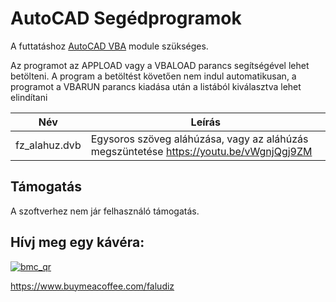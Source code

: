 # AutoCAD Segédprogramok

A futtatáshoz [AutoCAD VBA](https://www.autodesk.com/support/technical/article/caas/tsarticles/ts/3kxk0RyvfWTfSfAIrcmsLQ.html) module szükséges.

Az programot az APPLOAD vagy a VBALOAD parancs segítségével lehet betölteni. A program a betöltést követően nem indul automatikusan, a programot a VBARUN parancs kiadása után a listából kiválasztva lehet elindítani

| Név | Leírás |
| --- | --- |
| fz_alahuz.dvb | Egysoros szöveg aláhúzása, vagy az aláhúzás megszüntetése https://youtu.be/vWgnjQgj9ZM |

## Támogatás

A szoftverhez nem jár felhasználó támogatás.

## Hívj meg egy kávéra:

[![bmc_qr](https://user-images.githubusercontent.com/89804084/208740036-e8d7cd50-1aed-4ae8-a36c-f4d221958299.png)](https://www.buymeacoffee.com/faludiz)

https://www.buymeacoffee.com/faludiz
